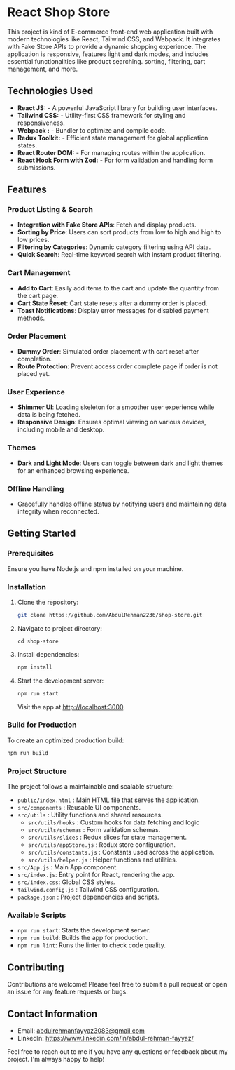 # React Shop Store

This project is kind of E-commerce front-end web application built with modern technologies like React, Tailwind CSS, and Webpack. It integrates with Fake Store APIs to provide a dynamic shopping experience. The application is responsive, features light and dark modes, and includes essential functionalities like product searching. sorting, filtering, cart management, and more.

## Technologies Used

- **React JS:** - A powerful JavaScript library for building user interfaces.
- **Tailwind CSS:** - Utility-first CSS framework for styling and responsiveness.
- **Webpack :** - Bundler to optimize and compile code.
- **Redux Toolkit:** - Efficient state management for global application states.
- **React Router DOM:** - For managing routes within the application.
- **React Hook Form with Zod:** - For form validation and handling form submissions.

## Features

### Product Listing & Search

- **Integration with Fake Store APIs**: Fetch and display products.
- **Sorting by Price**: Users can sort products from low to high and high to low prices.
- **Filtering by Categories**: Dynamic category filtering using API data.
- **Quick Search**: Real-time keyword search with instant product filtering.

### Cart Management

- **Add to Cart**: Easily add items to the cart and update the quantity from the cart page.
- **Cart State Reset**: Cart state resets after a dummy order is placed.
- **Toast Notifications**: Display error messages for disabled payment methods.

### Order Placement

- **Dummy Order**: Simulated order placement with cart reset after completion.
- **Route Protection**: Prevent access order complete page if order is not placed yet.

### User Experience

- **Shimmer UI**: Loading skeleton for a smoother user experience while data is being fetched.
- **Responsive Design**: Ensures optimal viewing on various devices, including mobile and desktop.

### Themes

- **Dark and Light Mode**: Users can toggle between dark and light themes for an enhanced browsing experience.

### Offline Handling

- Gracefully handles offline status by notifying users and maintaining data integrity when reconnected.

## Getting Started

### Prerequisites

Ensure you have Node.js and npm installed on your machine.

### Installation

1. Clone the repository:

   ```bash
   git clone https://github.com/AbdulRehman2236/shop-store.git
   ```

2. Navigate to project directory:

   ```
   cd shop-store
   ```
3. Install dependencies:

   ```bash
   npm install
   ```

4. Start the development server:
   ```bash
   npm run start
   ```
   Visit the app at [http://localhost:3000](http://localhost:3000).

### Build for Production

To create an optimized production build:

```bash
npm run build

```

### Project Structure

The project follows a maintainable and scalable structure:

- `public/index.html` : Main HTML file that serves the application.
- `src/components` : Reusable UI components.
- `src/utils` : Utility functions and shared resources.
  - `src/utils/hooks` : Custom hooks for data fetching and logic
  - `src/utils/schemas` : Form validation schemas.
  - `src/utils/slices` : Redux slices for state management.
  - `src/utils/appStore.js` : Redux store configuration.
  - `src/utils/constants.js` : Constants used across the application.
  - `src/utils/helper.js` : Helper functions and utilities.
- `src/App.js` : Main App component.
- `src/index.js`: Entry point for React, rendering the app.
- `src/index.css`: Global CSS styles.
- `tailwind.config.js` : Tailwind CSS configuration.
- `package.json` : Project dependencies and scripts.

### Available Scripts

- `npm run start`: Starts the development server.
- `npm run build`: Builds the app for production.
- `npm run lint`: Runs the linter to check code quality.

## Contributing

Contributions are welcome! Please feel free to submit a pull request or open an issue for any feature requests or bugs.

## Contact Information

- Email: abdulrehmanfayyaz3083@gmail.com
- LinkedIn: https://www.linkedin.com/in/abdul-rehman-fayyaz/

Feel free to reach out to me if you have any questions or feedback about my project. I'm always happy to help!
